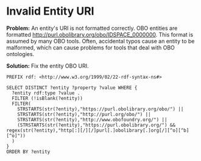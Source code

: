 # Invalid Entity URI

**Problem:** An entity's URI is not formatted correctly. OBO entities are formatted http://purl.obolibrary.org/obo/IDSPACE_0000000. This format is assumed by many OBO tools. Often, accidental typos cause an entity to be malformed, which can cause problems for tools that deal with OBO ontologies.

**Solution:** Fix the entity OBO URI.

```
PREFIX rdf: <http://www.w3.org/1999/02/22-rdf-syntax-ns#>

SELECT DISTINCT ?entity ?property ?value WHERE {
  ?entity rdf:type ?value .
  FILTER (!isBlank(?entity))
  FILTER(
    STRSTARTS(str(?entity),"https://purl.obolibrary.org/obo/") ||
    STRSTARTS(str(?entity),"http://purl.org/obo/") ||
    STRSTARTS(str(?entity),"http://www.obofoundry.org/") ||
    (STRSTARTS(str(?entity),"https://purl.obolibrary.org/") && regex(str(?entity),"http[:][/][/]purl[.]obolibrary[.]org[/][^o][^b][^o]"))
  )
}
ORDER BY ?entity
```

